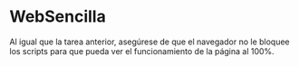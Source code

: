 # WebSencilla

Al igual que la tarea anterior, asegúrese de que el navegador no le bloquee 
los scripts para que pueda ver el funcionamiento de la página al 100%.

